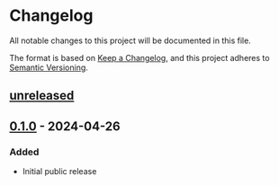 # Changelog

All notable changes to this project will be documented in this file.

The format is based on [Keep a Changelog](https://keepachangelog.com/en/1.0.0/),
and this project adheres to [Semantic Versioning](https://semver.org/spec/v2.0.0.html).

## [unreleased]

## [0.1.0] - 2024-04-26

### Added

- Initial public release

[unreleased]: https://github.com/harmony7/hono-fastly-static/compare/v0.1.0...HEAD
[0.1.0]: https://github.com/harmony7/hono-fastly-static/releases/tag/v0.1.0
